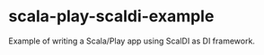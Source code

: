 scala-play-scaldi-example
=========================

Example of writing a Scala/Play app using ScalDI as DI framework.
